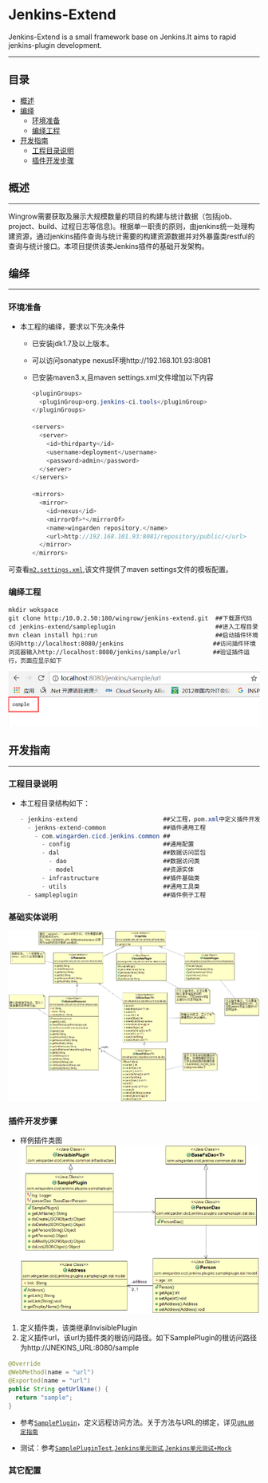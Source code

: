 # Jenkins-Extend
Jenkins-Extend is a small framework base on Jenkins.It aims to rapid jenkins-plugin development.

---------

## 目录
* [概述](#概述)
* [编绎](#编绎)
    * [环境准备](#环境准备)
    * [编绎工程](#编绎工程)
* [开发指南](#开发指南)
    * [工程目录说明](#工程目录说明)
    * [插件开发步骤](#插件开发步骤)

## 概述
---
Wingrow需要获取及展示大规模数量的项目的构建与统计数据（包括job、project、build、过程日志等信息)。根据单一职责的原则，由jenkins统一处理构建资源，通过jenkins插件查询与统计需要的构建资源数据并对外暴露类restful的查询与统计接口。本项目提供该类Jenkins插件的基础开发架构。

## 编绎
---
### 环境准备
* 本工程的编绎，要求以下先决条件
  * 已安装jdk1.7及以上版本。
  * 可以访问sonatype nexus环境http://192.168.101.93:8081
  * 已安装maven3.x,且maven settings.xml文件增加以下内容
    
    ```java
    <pluginGroups>
      <pluginGroup>org.jenkins-ci.tools</pluginGroup>
    </pluginGroups>

    <servers>
      <server>
        <id>thirdparty</id>
        <username>deployment</username>
        <password>admin</password>
      </server>
    </servers>

    <mirrors>
      <mirror>
        <id>nexus</id>
        <mirrorOf>*</mirrorOf>
        <name>wingarden repository.</name>
        <url>http://192.168.101.93:8081/repository/public/</url>
      </mirror>
    </mirrors>
    ```
可查看[`m2.settings.xml`](http://10.0.2.50:180/wingrow/nexus-deployer/blob/master/buildtools-config/src/main/resources/maven/m2.settings.xml),该文件提供了maven settings文件的模板配置。

### 编绎工程

  
    mkdir wokspace
    git clone http:/10.0.2.50:180/wingrow/jenkins-extend.git  ##下载源代码
    cd jenkins-extend/sampleplugin                            ##进入工程目录
    mvn clean install hpi:run                                 ##启动插件环境
    访问http://localhost:8080/jenkins                         ##访问插件环境
    浏览器输入http://localhost:8080/jenkins/sample/url         ##验证插件运行，页面应显示如下

![](assets/verify.png)

## 开发指南
---
### 工程目录说明
* 本工程目录结构如下：

    ```java
    - jenkins-extend                        ##父工程，pom.xml中定义插件开发所需的配置
      - jenkns-extend-common                ##插件通用工程
        - com.wingarden.cicd.jenkins.common ##
          - config                          ##通用配置
          - dal                             ##数据访问层包
            - dao                           ##数据访问类
            - model                         ##资源实体
          - infrastructure                  ##插件基础类
          - utils                           ##通用工具类
      - sampleplugin                        ##插件例子工程
    ```

### 基础实体说明
![](assets/common.png)

### 插件开发步骤
* 样例插件类图
![](assets/samplepulgin.png)

1. 定义插件类，该类继承InvisiblePlugin
2. 定义插件url，该url为插件类的根访问路径。如下SamplePlugin的根访问路径为http://JNEKINS_URL:8080/sample

  ```java
  @Override
  @WebMethod(name = "url")
  @Exported(name = "url")
  public String getUrlName() {
    return "sample";
  }
  ```
* 参考[`SamplePlugin`](sampleplugin/src/main/java/com/wingarden/cicd/jenkins/plugins/sampleplugin/SamplePlugin.java)，定义远程访问方法。关于方法与URL的绑定，详见[`URL绑定指南`](http://stapler.kohsuke.org/reference.html)

* 测试：参考[`SamplePluginTest`](sampleplugin/src/test/java/com/wingarden/cicd/jenkins/plugins/sampleplugin/SamplePluginTest.java),[`Jenkins单元测试`](https://wiki.jenkins.io/display/JENKINS/Unit+Test),[`Jenkins单元测试+Mock`](https://wiki.jenkins.io/display/JENKINS/Mocking+in+Unit+Tests)

### 其它配置